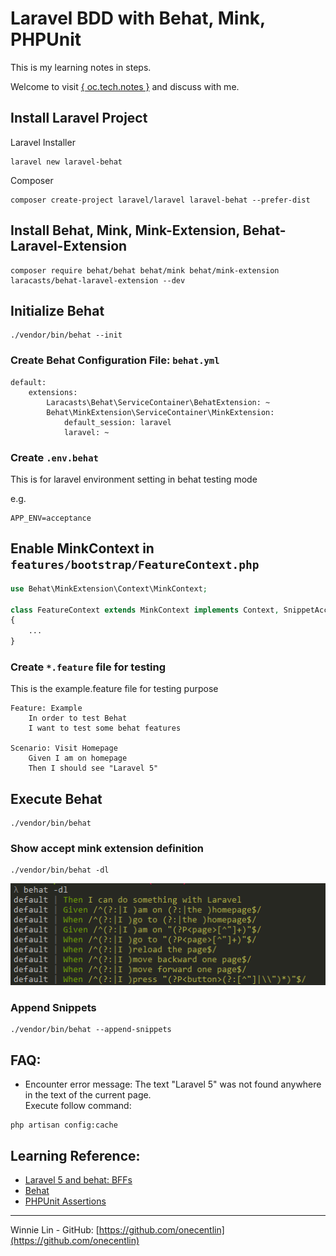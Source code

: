 # Laravel BDD with Behat, Mink, PHPUnit

This is my learning notes in steps.

Welcome to visit [{ oc.tech.notes }](https://devmanna.blogspot.com) and discuss with me.

## Install Laravel Project

Laravel Installer

    laravel new laravel-behat

Composer

    composer create-project laravel/laravel laravel-behat --prefer-dist

## Install Behat, Mink, Mink-Extension, Behat-Laravel-Extension

```
composer require behat/behat behat/mink behat/mink-extension laracasts/behat-laravel-extension --dev
```

## Initialize Behat

```
./vendor/bin/behat --init
```

### Create Behat Configuration File: `behat.yml`

```
default:
    extensions:
        Laracasts\Behat\ServiceContainer\BehatExtension: ~
        Behat\MinkExtension\ServiceContainer\MinkExtension:
            default_session: laravel
            laravel: ~
```

### Create `.env.behat`

This is for laravel environment setting in behat testing mode

e.g.
```
APP_ENV=acceptance
```

## Enable MinkContext in `features/bootstrap/FeatureContext.php`

```php
use Behat\MinkExtension\Context\MinkContext;

class FeatureContext extends MinkContext implements Context, SnippetAcceptingContext
{
    ...
}
```

### Create `*.feature` file for testing

This is the example.feature file for testing purpose

```
Feature: Example
    In order to test Behat
    I want to test some behat features

Scenario: Visit Homepage
    Given I am on homepage
    Then I should see "Laravel 5"
```

## Execute Behat

```
./vendor/bin/behat
```

### Show accept mink extension definition

```
./vendor/bin/behat -dl
```

![behat mink definition list](screenshots/behat-dl.png)

### Append Snippets

```
./vendor/bin/behat --append-snippets
```

## FAQ:

- Encounter error message: The text "Laravel 5" was not found anywhere in the text of the current page.<br>Execute follow command:

```
php artisan config:cache
```

## Learning Reference:

- [Laravel 5 and behat: BFFs](https://laracasts.com/lessons/laravel-5-and-behat-bffs)
- [Behat](http://docs.behat.org/en/v3.0/)
- [PHPUnit Assertions](https://phpunit.de/manual/current/en/appendixes.assertions.html)

---

Winnie Lin - GitHub: [https://github.com/onecentlin](https://github.com/onecentlin)